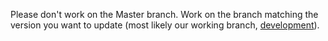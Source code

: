 Please don't work on the Master branch. Work on the branch matching the version you want to update (most likely our working branch, [development](https://github.com/ARMmbed/Handbook/tree/development)).
